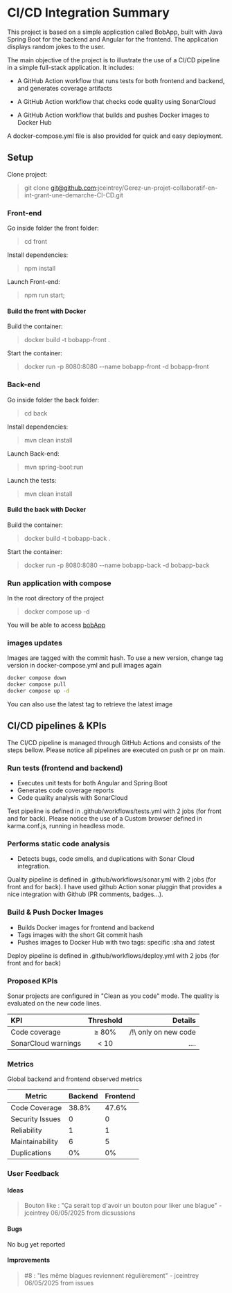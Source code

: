 # CI/CD Integration Summary

This project is based on a simple application called BobApp, built with Java Spring Boot for the backend and Angular for the frontend.
The application displays random jokes to the user.

The main objective of the project is to illustrate the use of a CI/CD pipeline in a simple full-stack application. It includes:

* A GitHub Action workflow that runs tests for both frontend and backend, and generates coverage artifacts

* A GitHub Action workflow that checks code quality using SonarCloud

* A GitHub Action workflow that builds and pushes Docker images to Docker Hub

A docker-compose.yml file is also provided for quick and easy deployment.

## Setup

Clone project:

> git clone <git@github.com>:jceintrey/Gerez-un-projet-collaboratif-en-int-grant-une-demarche-CI-CD.git

### Front-end

Go inside folder the front folder:

> cd front

Install dependencies:

> npm install

Launch Front-end:

> npm run start;

#### Build the front with Docker

Build the container:

> docker build -t bobapp-front .  

Start the container:

> docker run -p 8080:8080 --name bobapp-front -d bobapp-front

### Back-end

Go inside folder the back folder:

> cd back

Install dependencies:

> mvn clean install

Launch Back-end:

> mvn spring-boot:run

Launch the tests:

> mvn clean install

#### Build the back with Docker

Build the container:

> docker build -t bobapp-back .

Start the container:

> docker run -p 8080:8080 --name bobapp-back -d bobapp-back

### Run application with compose

In the root directory of the project

 > docker compose up -d

You will be able to access [bobApp](http://localhost:8088)

### images updates

Images are tagged with the commit hash. To use a new version, change tag version in docker-compose.yml and pull images again

```bash
docker compose down
docker compose pull
docker compose up -d
```

You can also use the latest tag to retrieve the latest image

## CI/CD pipelines & KPIs

The CI/CD pipeline is managed through GitHub Actions and consists of the steps bellow. Please notice all pipelines are executed on push or pr on main.

### Run tests (frontend and backend)

* Executes unit tests for both Angular and Spring Boot
* Generates code coverage reports
* Code quality analysis with SonarCloud

Test pipeline is defined in .github/workflows/tests.yml with 2 jobs (for front and for back).  Please notice the use of a Custom browser defined in karma.conf.js, running in headless mode.

### Performs static code analysis

* Detects bugs, code smells, and duplications with Sonar Cloud integration.

Quality pipeline is defined in .github/workflows/sonar.yml with 2 jobs (for front and for back). I have used github Action sonar pluggin that provides a nice integration with Github (PR comments, badges...).

### Build & Push Docker Images

* Builds Docker images for frontend and backend
* Tags images with the short Git commit hash
* Pushes images to Docker Hub with two tags: specific :sha and :latest

Deploy pipeline is defined in .github/workflows/deploy.yml with 2 jobs (for front and for back)

### Proposed KPIs

Sonar projects are configured in "Clean as you code" mode. The quality is evaluated on the new code lines.

| KPI  | Threshold          | Details |
| :--------------- |:---------------:| -----:|
| Code coverage  |  ≥ 80%        | /!\ only on new code |
| SonarCloud warnings  | < 10             |  .... |

### Metrics

Global backend and frontend observed metrics

| Metric          | Backend | Frontend |
|-----------------|---------|----------|
| Code Coverage   | 38.8%   | 47.6%    |
| Security Issues | 0       | 0        |
| Reliability     | 1       | 1        |
| Maintainability | 6       | 5        |
| Duplications    | 0%      | 0%       |

### User Feedback

#### Ideas

  > Bouton like : "Ça serait top d'avoir un bouton pour liker une blague" - jceintrey 06/05/2025 from dicsussions

#### Bugs

  No bug yet reported

#### Improvements

 > #8 : "les même blagues reviennent régulièrement" - jceintrey 06/05/2025 from issues
